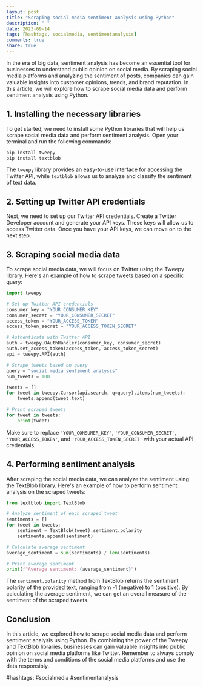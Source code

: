 ```yaml
---
layout: post
title: "Scraping social media sentiment analysis using Python"
description: " "
date: 2023-09-14
tags: [hashtags, socialmedia, sentimentanalysis]
comments: true
share: true
---
```


In the era of big data, sentiment analysis has become an essential tool for businesses to understand public opinion on social media. By scraping social media platforms and analyzing the sentiment of posts, companies can gain valuable insights into customer opinions, trends, and brand reputation. In this article, we will explore how to scrape social media data and perform sentiment analysis using Python.

## 1. Installing the necessary libraries

To get started, we need to install some Python libraries that will help us scrape social media data and perform sentiment analysis. Open your terminal and run the following commands:

```python
pip install tweepy
pip install textblob
```

The `tweepy` library provides an easy-to-use interface for accessing the Twitter API, while `textblob` allows us to analyze and classify the sentiment of text data.

## 2. Setting up Twitter API credentials

Next, we need to set up our Twitter API credentials. Create a Twitter Developer account and generate your API keys. These keys will allow us to access Twitter data. Once you have your API keys, we can move on to the next step.

## 3. Scraping social media data

To scrape social media data, we will focus on Twitter using the Tweepy library. Here's an example of how to scrape tweets based on a specific query:

```python
import tweepy

# Set up Twitter API credentials
consumer_key = "YOUR_CONSUMER_KEY"
consumer_secret = "YOUR_CONSUMER_SECRET"
access_token = "YOUR_ACCESS_TOKEN"
access_token_secret = "YOUR_ACCESS_TOKEN_SECRET"

# Authenticate with Twitter API
auth = tweepy.OAuthHandler(consumer_key, consumer_secret)
auth.set_access_token(access_token, access_token_secret)
api = tweepy.API(auth)

# Scrape tweets based on query
query = "social media sentiment analysis"
num_tweets = 100

tweets = []
for tweet in tweepy.Cursor(api.search, q=query).items(num_tweets):
    tweets.append(tweet.text)

# Print scraped tweets
for tweet in tweets:
    print(tweet)
```

Make sure to replace `'YOUR_CONSUMER_KEY'`, `'YOUR_CONSUMER_SECRET'`, `'YOUR_ACCESS_TOKEN'`, and `'YOUR_ACCESS_TOKEN_SECRET'` with your actual API credentials.

## 4. Performing sentiment analysis

After scraping the social media data, we can analyze the sentiment using the TextBlob library. Here's an example of how to perform sentiment analysis on the scraped tweets:

```python
from textblob import TextBlob

# Analyze sentiment of each scraped tweet
sentiments = []
for tweet in tweets:
    sentiment = TextBlob(tweet).sentiment.polarity
    sentiments.append(sentiment)

# Calculate average sentiment
average_sentiment = sum(sentiments) / len(sentiments)

# Print average sentiment
print(f"Average sentiment: {average_sentiment}")
```

The `sentiment.polarity` method from TextBlob returns the sentiment polarity of the provided text, ranging from -1 (negative) to 1 (positive). By calculating the average sentiment, we can get an overall measure of the sentiment of the scraped tweets.

## Conclusion

In this article, we explored how to scrape social media data and perform sentiment analysis using Python. By combining the power of the Tweepy and TextBlob libraries, businesses can gain valuable insights into public opinion on social media platforms like Twitter. Remember to always comply with the terms and conditions of the social media platforms and use the data responsibly.

#hashtags: #socialmedia #sentimentanalysis